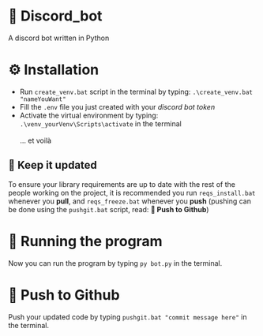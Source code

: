 # 🤖 Discord_bot

A discord bot written in Python

# ⚙️ Installation

* Run `create_venv.bat` script in the terminal by typing: `.\create_venv.bat "nameYouWant"`
* Fill the `.env` file you just created with your *discord bot token*
* Activate the virtual environment by typing: `.\venv_yourVenv\Scripts\activate` in the terminal
\
\
... et voilà

## 🔨 Keep it updated

To ensure your library requirements are up to date with the rest of the people working on the project, it is recommended you run `reqs_install.bat` whenever you **pull**, and `reqs_freeze.bat` whenever you **push** (pushing can be done using the `pushgit.bat` script, read: **🚀 Push to Github**)

# 🏃 Running the program

Now you can run the program by typing `py bot.py` in the terminal.

# 🚀 Push to Github

Push your updated code by typing `pushgit.bat "commit message here"`  in the terminal.
